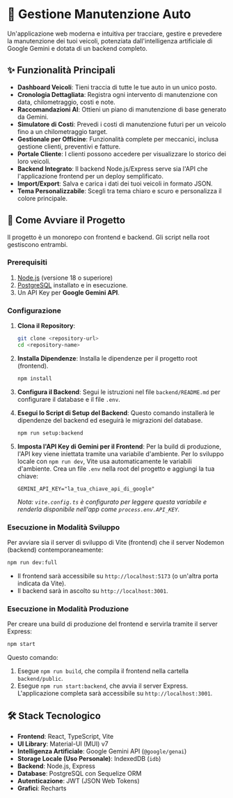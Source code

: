 # 🚗 Gestione Manutenzione Auto

Un'applicazione web moderna e intuitiva per tracciare, gestire e prevedere la manutenzione dei tuoi veicoli, potenziata dall'intelligenza artificiale di Google Gemini e dotata di un backend completo.

## ✨ Funzionalità Principali

- **Dashboard Veicoli**: Tieni traccia di tutte le tue auto in un unico posto.
- **Cronologia Dettagliata**: Registra ogni intervento di manutenzione con data, chilometraggio, costi e note.
- **Raccomandazioni AI**: Ottieni un piano di manutenzione di base generato da Gemini.
- **Simulatore di Costi**: Prevedi i costi di manutenzione futuri per un veicolo fino a un chilometraggio target.
- **Gestionale per Officine**: Funzionalità complete per meccanici, inclusa gestione clienti, preventivi e fatture.
- **Portale Cliente**: I clienti possono accedere per visualizzare lo storico dei loro veicoli.
- **Backend Integrato**: Il backend Node.js/Express serve sia l'API che l'applicazione frontend per un deploy semplificato.
- **Import/Export**: Salva e carica i dati dei tuoi veicoli in formato JSON.
- **Tema Personalizzabile**: Scegli tra tema chiaro e scuro e personalizza il colore principale.

## 🚀 Come Avviare il Progetto

Il progetto è un monorepo con frontend e backend. Gli script nella root gestiscono entrambi.

### Prerequisiti

1.  [Node.js](https://nodejs.org/) (versione 18 o superiore)
2.  [PostgreSQL](https://www.postgresql.org/) installato e in esecuzione.
3.  Un API Key per **Google Gemini API**.

### Configurazione

1.  **Clona il Repository**:
    ```bash
    git clone <repository-url>
    cd <repository-name>
    ```

2.  **Installa Dipendenze**:
    Installa le dipendenze per il progetto root (frontend).
    ```bash
    npm install
    ```

3.  **Configura il Backend**:
    Segui le istruzioni nel file `backend/README.md` per configurare il database e il file `.env`.

4.  **Esegui lo Script di Setup del Backend**:
    Questo comando installerà le dipendenze del backend ed eseguirà le migrazioni del database.
    ```bash
    npm run setup:backend
    ```
    
5.  **Imposta l'API Key di Gemini per il Frontend**:
    Per la build di produzione, l'API key viene iniettata tramite una variabile d'ambiente. Per lo sviluppo locale con `npm run dev`, Vite usa automaticamente le variabili d'ambiente. Crea un file `.env` nella root del progetto e aggiungi la tua chiave:
    ```env
    GEMINI_API_KEY="la_tua_chiave_api_di_google"
    ```
    *Nota: `vite.config.ts` è configurato per leggere questa variabile e renderla disponibile nell'app come `process.env.API_KEY`.*


### Esecuzione in Modalità Sviluppo

Per avviare sia il server di sviluppo di Vite (frontend) che il server Nodemon (backend) contemporaneamente:
```bash
npm run dev:full
```
-   Il frontend sarà accessibile su `http://localhost:5173` (o un'altra porta indicata da Vite).
-   Il backend sarà in ascolto su `http://localhost:3001`.

### Esecuzione in Modalità Produzione

Per creare una build di produzione del frontend e servirla tramite il server Express:
```bash
npm start
```
Questo comando:
1.  Esegue `npm run build`, che compila il frontend nella cartella `backend/public`.
2.  Esegue `npm run start:backend`, che avvia il server Express.
L'applicazione completa sarà accessibile su `http://localhost:3001`.

## 🛠️ Stack Tecnologico

-   **Frontend**: React, TypeScript, Vite
-   **UI Library**: Material-UI (MUI) v7
-   **Intelligenza Artificiale**: Google Gemini API (`@google/genai`)
-   **Storage Locale (Uso Personale)**: IndexedDB (`idb`)
-   **Backend**: Node.js, Express
-   **Database**: PostgreSQL con Sequelize ORM
-   **Autenticazione**: JWT (JSON Web Tokens)
-   **Grafici**: Recharts
